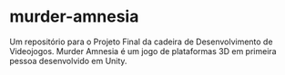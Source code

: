 # murder-amnesia
Um repositório para o Projeto Final da cadeira de Desenvolvimento de Videojogos. Murder Amnesia é um jogo de plataformas 3D em primeira pessoa desenvolvido em Unity.

